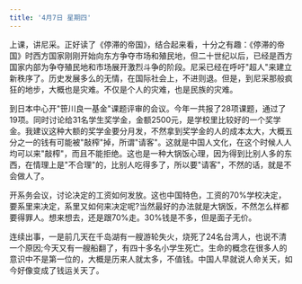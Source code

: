 ```yaml
---
title: '4月7日 星期四'
---
```


上课，讲尼采。正好读了《停滞的帝国》，结合起来看，十分之有趣：《停滞的帝国》时西方国家刚刚开始向东方争夺市场和殖民地，但二十世纪以后，已经是西方国家内部为争夺殖民地和市场展开激烈斗争的阶段。尼采已经在呼吁"超人"来建立新秩序了。历史发展多么的无情，在国际社会上，不进则退。但是，到尼采那般疯狂的地步，大概也是灾难。不仅是个人的灾难，也是民族的灾难。

到日本中心开"笹川良一基金"课题评审的会议。今年一共报了28项课题，通过了19项。同时讨论给31名学生奖学金，金额2500元，是学校里比较好的一个奖学金。我建议这种大额的奖学金要分月发，不然拿到奖学金的人的成本太大，大概五分之一的钱有可能被"敲榨"掉，所谓"请客"。这就是中国人文化，在这个时候人人均可以来"敲榨"，而且不能拒绝。这也是一种大锅饭心理，因为得到比别人多的东西，在情理上是"不合理"的，比别人吃得多了，所以要"请客"，不然的话，就是不会做人了。

开系务会议，讨论决定的工资如何发放。这也中国特色，工资的70%学校决定，要系里来决定，系里又如何来决定呢?当然最好的办法就是大锅饭，不然怎么样都要得罪人。想来想去，还是跟70%走。30%钱是不多，但是面子无价。

连续出事，一是前几天在千岛湖有一艘游轮失火，烧死了24名台湾人，也说不清一个原因;今天又有一艘船翻了，有四十多名小学生死亡。生命的概念在很多人的意识中不是第一位的，大概是历来人就太多，不值钱。中国人早就说人命关天，如今好像变成了钱运关天了。


